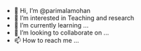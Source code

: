 - 👋 Hi, I’m @parimalamohan
- 👀 I’m interested in Teaching and research
- 🌱 I’m currently learning ...
- 💞️ I’m looking to collaborate on ...
- 📫 How to reach me ...

<!---
parimalamohan/parimalamohan is a ✨ special ✨ repository because its `README.md` (this file) appears on your GitHub profile.
You can click the Preview link to take a look at your changes.
--->
